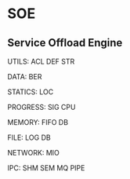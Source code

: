 # SOE
## Service Offload Engine

UTILS: ACL DEF STR

DATA: BER

STATICS: LOC

PROGRESS: SIG CPU

MEMORY: FIFO DB

FILE: LOG DB

NETWORK: MIO

IPC: SHM SEM MQ PIPE
